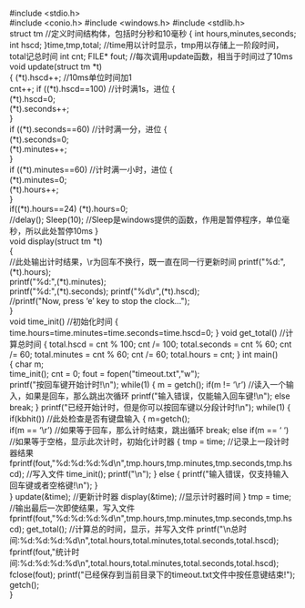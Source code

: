 #include <stdio.h>  
#include <conio.h> 
#include <windows.h> 
#include <stdlib.h>  
struct tm     //定义时间结构体，包括时分秒和10毫秒 
{ 
int hours,minutes,seconds; 
int hscd; 
}time,tmp,total;    //time用以计时显示，tmp用以存储上一阶段时间，total记总时间 
int cnt; 
FILE* fout; 
//每次调用update函数，相当于时间过了10ms 
void update(struct tm *t)    
{ 
(*t).hscd++;    //10ms单位时间加1  
cnt++; 
if ((*t).hscd==100)   //计时满1s，进位 
{  
  (*t).hscd=0;  
  (*t).seconds++;  
}  
if ((*t).seconds==60)   //计时满一分，进位 
{  
  (*t).seconds=0;  
  (*t).minutes++;  
}  
if ((*t).minutes==60)        //计时满一小时，进位 
{  
  (*t).minutes=0;  
  (*t).hours++;  
}  
if((*t).hours==24) (*t).hours=0;  
//delay(); 
Sleep(10);  //Sleep是windows提供的函数，作用是暂停程序，单位毫秒，所以此处暂停10ms 
}  
void display(struct tm *t)  
{  
//此处输出计时结果，\r为回车不换行，既一直在同一行更新时间 
printf("%d:",(*t).hours);  
printf("%d:",(*t).minutes);  
printf("%d:",(*t).seconds); 
printf("%d\r",(*t).hscd);  
//printf("Now, press ‘e’ key to stop the clock…");  
}  
void time_init()  //初始化时间 
{ 
time.hours=time.minutes=time.seconds=time.hscd=0; 
} 
void get_total()   //计算总时间 
{ 
total.hscd = cnt % 100; 
cnt /= 100; 
total.seconds = cnt % 60; 
cnt /= 60; 
total.minutes = cnt % 60; 
cnt /= 60; 
total.hours = cnt; 
} 
int main()  
{ 
char m;   
time_init(); 
cnt = 0; 
fout =  fopen("timeout.txt","w");    
printf("按回车键开始计时!\n"); 
while(1) 
{ 
  m = getch(); 
  if(m != ‘\r’)     //读入一个输入，如果是回车，那么跳出次循环 
   printf("输入错误，仅能输入回车键!\n"); 
  else 
   break; 
} 
printf("已经开始计时，但是你可以按回车键以分段计时!\n"); 
while(1) 
{ 
  if(kbhit())    //此处检查是否有键盘输入 
  { 
   m=getch();  
   if(m == ‘\r’)     //如果等于回车，那么计时结束，跳出循环 
    break; 
   else if(m == ‘ ‘)  //如果等于空格，显示此次计时，初始化计时器 
   { 
    tmp = time;      //记录上一段计时器结果 
    fprintf(fout,"%d:%d:%d:%d\n",tmp.hours,tmp.minutes,tmp.seconds,tmp.hscd); //写入文件 
    time_init(); 
    printf("\n"); 
   } 
   else 
   { 
    printf("输入错误，仅支持输入回车键或者空格键!\n"); 
   }  
  } 
  update(&time);     //更新计时器 
  display(&time);    //显示计时器时间 
} 
tmp = time;       //输出最后一次即使结果，写入文件 
fprintf(fout,"%d:%d:%d:%d\n",tmp.hours,tmp.minutes,tmp.seconds,tmp.hscd); 
get_total();      //计算总的时间，显示，并写入文件 
printf("\n总时间:%d:%d:%d:%d\n",total.hours,total.minutes,total.seconds,total.hscd); 
fprintf(fout,"统计时间:%d:%d:%d:%d\n",total.hours,total.minutes,total.seconds,total.hscd); 
fclose(fout); 
printf("已经保存到当前目录下的timeout.txt文件中按任意键结束!"); 
getch();  
}
